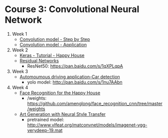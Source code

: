 # Course 3: Convolutional Neural Network

1. Week 1
    - [Convolution model - Step by Step](Convolution%20model%20-%20Step%20by%20Step.ipynb)
    - [Convolution model - Application](Convolution%20model%20-%20Application.ipynb)
1. Week 2
    - [Keras - Tutorial - Happy House](Keras%20-%20Tutorial%20-%20Happy%20House.ipynb)
    - [Residual Networks](Residual%20Networks.ipynb)
        - ResNet50: <https://pan.baidu.com/s/1qXPLqpA>
1. Week 3
    - [Automoumous driving application-Car detection](Automoumous%20driving%20application-Car%20detection.ipynb)
        - yolo model: <http://pan.baidu.com/s/1nu7AAbn>
1. Week 4
    - [Face Recognition for the Happy House](Face%20Recognition%20for%20the%20Happy%20House.ipynb)
        - /weights: <https://github.com/amenglong/face_recognition_cnn/tree/master/weights>
    - [Art Generation with Neural Style Transfer](Art%20Generation%20with%20Neural%20Style%20Transfer.ipynb)
        - pretrained model: <http://www.vlfeat.org/matconvnet/models/imagenet-vgg-verydeep-19.mat>
